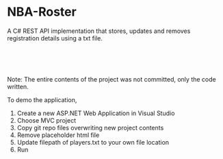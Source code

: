 # NBA-Roster

A C# REST API implementation that stores, updates and removes registration details using a txt file.

<br>
<br>
<br>

Note: The entire contents of the project was not committed, only the code written.


To demo the application,

1. Create a new ASP.NET Web Application in Visual Studio
2. Choose MVC project
3. Copy git repo files overwriting new project contents
4. Remove placeholder html file
5. Update filepath of players.txt to your own file location
6. Run
